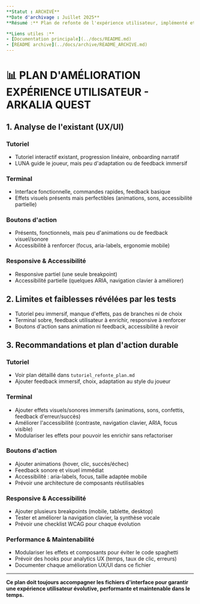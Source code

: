 ```yaml
---
**Statut : ARCHIVÉ**
**Date d'archivage : Juillet 2025**
**Résumé :** Plan de refonte de l'expérience utilisateur, implémenté et remplacé par la documentation centralisée.

**Liens utiles :**
- [Documentation principale](../docs/README.md)
- [README archive](../docs/archive/README_ARCHIVE.md)
---
```


# 📊 PLAN D'AMÉLIORATION EXPÉRIENCE UTILISATEUR - ARKALIA QUEST

## 1. Analyse de l'existant (UX/UI)

### Tutoriel
- Tutoriel interactif existant, progression linéaire, onboarding narratif
- LUNA guide le joueur, mais peu d'adaptation ou de feedback immersif

### Terminal
- Interface fonctionnelle, commandes rapides, feedback basique
- Effets visuels présents mais perfectibles (animations, sons, accessibilité partielle)

### Boutons d'action
- Présents, fonctionnels, mais peu d'animations ou de feedback visuel/sonore
- Accessibilité à renforcer (focus, aria-labels, ergonomie mobile)

### Responsive & Accessibilité
- Responsive partiel (une seule breakpoint)
- Accessibilité partielle (quelques ARIA, navigation clavier à améliorer)

## 2. Limites et faiblesses révélées par les tests
- Tutoriel peu immersif, manque d'effets, pas de branches ni de choix
- Terminal sobre, feedback utilisateur à enrichir, responsive à renforcer
- Boutons d'action sans animation ni feedback, accessibilité à revoir

## 3. Recommandations et plan d'action durable

### Tutoriel
- Voir plan détaillé dans `tutoriel_refonte_plan.md`
- Ajouter feedback immersif, choix, adaptation au style du joueur

### Terminal
- Ajouter effets visuels/sonores immersifs (animations, sons, confettis, feedback d'erreur/succès)
- Améliorer l'accessibilité (contraste, navigation clavier, ARIA, focus visible)
- Modulariser les effets pour pouvoir les enrichir sans refactoriser

### Boutons d'action
- Ajouter animations (hover, clic, succès/échec)
- Feedback sonore et visuel immédiat
- Accessibilité : aria-labels, focus, taille adaptée mobile
- Prévoir une architecture de composants réutilisables

### Responsive & Accessibilité
- Ajouter plusieurs breakpoints (mobile, tablette, desktop)
- Tester et améliorer la navigation clavier, la synthèse vocale
- Prévoir une checklist WCAG pour chaque évolution

### Performance & Maintenabilité
- Modulariser les effets et composants pour éviter le code spaghetti
- Prévoir des hooks pour analytics UX (temps, taux de clic, erreurs)
- Documenter chaque amélioration UX/UI dans ce fichier

---

**Ce plan doit toujours accompagner les fichiers d'interface pour garantir une expérience utilisateur évolutive, performante et maintenable dans le temps.** 
